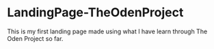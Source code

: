 # LandingPage-TheOdenProject
This is my first landing page made using what I have learn through The Oden Project so far.
